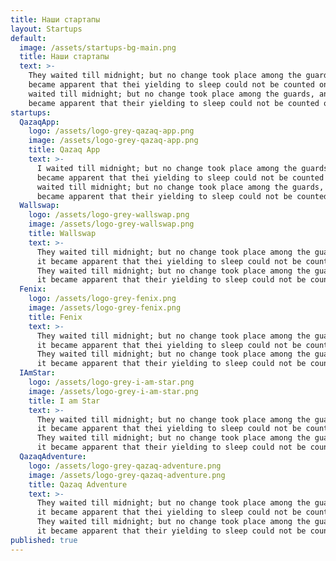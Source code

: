 ```yaml
---
title: Наши стартапы
layout: Startups
default:
  image: /assets/startups-bg-main.png
  title: Наши стартапы
  text: >-
    They waited till midnight; but no change took place among the guards, and it
    became apparent that thei yielding to sleep could not be counted on. They
    waited till midnight; but no change took place among the guards, and it
    became apparent that their yielding to sleep could not be counted on.
startups:
  QazaqApp:
    logo: /assets/logo-grey-qazaq-app.png
    image: /assets/logo-grey-qazaq-app.png
    title: Qazaq App
    text: >-
      I waited till midnight; but no change took place among the guards, and it
      became apparent that thei yielding to sleep could not be counted on. They
      waited till midnight; but no change took place among the guards, and it
      became apparent that their yielding to sleep could not be counted on.
  Wallswap:
    logo: /assets/logo-grey-wallswap.png
    image: /assets/logo-grey-wallswap.png
    title: Wallswap
    text: >-
      They waited till midnight; but no change took place among the guards, and
      it became apparent that thei yielding to sleep could not be counted on.
      They waited till midnight; but no change took place among the guards, and
      it became apparent that their yielding to sleep could not be counted on.
  Fenix:
    logo: /assets/logo-grey-fenix.png
    image: /assets/logo-grey-fenix.png
    title: Fenix
    text: >-
      They waited till midnight; but no change took place among the guards, and
      it became apparent that thei yielding to sleep could not be counted on.
      They waited till midnight; but no change took place among the guards, and
      it became apparent that their yielding to sleep could not be counted on.
  IAmStar:
    logo: /assets/logo-grey-i-am-star.png
    image: /assets/logo-grey-i-am-star.png
    title: I am Star
    text: >-
      They waited till midnight; but no change took place among the guards, and
      it became apparent that thei yielding to sleep could not be counted on.
      They waited till midnight; but no change took place among the guards, and
      it became apparent that their yielding to sleep could not be counted on.
  QazaqAdventure:
    logo: /assets/logo-grey-qazaq-adventure.png
    image: /assets/logo-grey-qazaq-adventure.png
    title: Qazaq Adventure
    text: >-
      They waited till midnight; but no change took place among the guards, and
      it became apparent that thei yielding to sleep could not be counted on.
      They waited till midnight; but no change took place among the guards, and
      it became apparent that their yielding to sleep could not be counted on.
published: true
---
```

